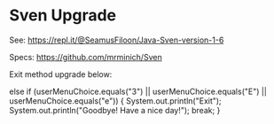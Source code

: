 # Sven Upgrade
 See: https://repl.it/@SeamusFiloon/Java-Sven-version-1-6
 
 Specs: https://github.com/mrminich/Sven



 Exit method upgrade below:

else if (userMenuChoice.equals("3") || userMenuChoice.equals("E") || userMenuChoice.equals("e"))
      {
       System.out.println("Exit");
       System.out.println("Goodbye! Have a nice day!");
       break;
      }
